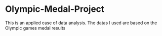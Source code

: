 # Olympic-Medal-Project
This is an applied case of data analysis. The datas I used are based on the Olympic games medal results
